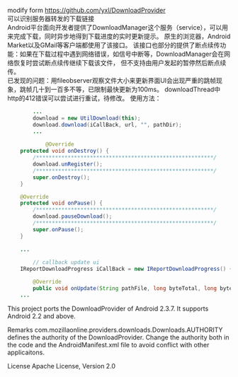 modify form https://github.com/yxl/DownloadProvider<br>
可以识别服务器转发的下载链接<br>
Android平台面向开发者提供了DownloadManager这个服务（service），可以用来完成下载，同时异步地得到下载进度的实时更新提示。
原生的浏览器，Android Market以及GMail等客户端都使用了该接口。
该接口也部分的提供了断点续传功能：如果在下载过程中遇到网络错误，如信号中断等，DownloadManager会在网络恢复时尝试断点续传继续下载该文件，
但不支持由用户发起的暂停然后断点续传。<br>
已发现的问题：用fileobserver观察文件大小来更新界面UI会出现严重的跳帧现象，跳帧几十到一百多不等，已限制最快更新为100ms。
downloadThread中http的412错误可以尝试进行重试，待修改。
使用方法：
```java
		...
        download = new UtilDownload(this);
        download.download(iCallBack, url, "", pathDir);
		...
		
		    @Override
    protected void onDestroy() {
        /********************************************************/
        download.unRegister();
        /********************************************************/
        super.onDestroy();
    }

    @Override
    protected void onPause() {
        /********************************************************/
        download.pauseDownload();
        /********************************************************/
        super.onPause();
    }
	
	...
	
	    // callback update ui
    IReportDownloadProgress iCallBack = new IReportDownloadProgress() {

        @Override
        public void onUpdate(String pathFile, long byteTotal, long byteCurrent) {
	...
```
This project ports the DownloadProvider of Android 2.3.7. It supports Android 2.2 and above. 

Remarks
com.mozillaonline.providers.downloads.Downloads.AUTHORITY defines the authority of the DownloadProvider. 
Change the authority both in the code and the AndroidManifest.xml file to avoid conflict with other applicaitons.

License
Apache License, Version 2.0 
